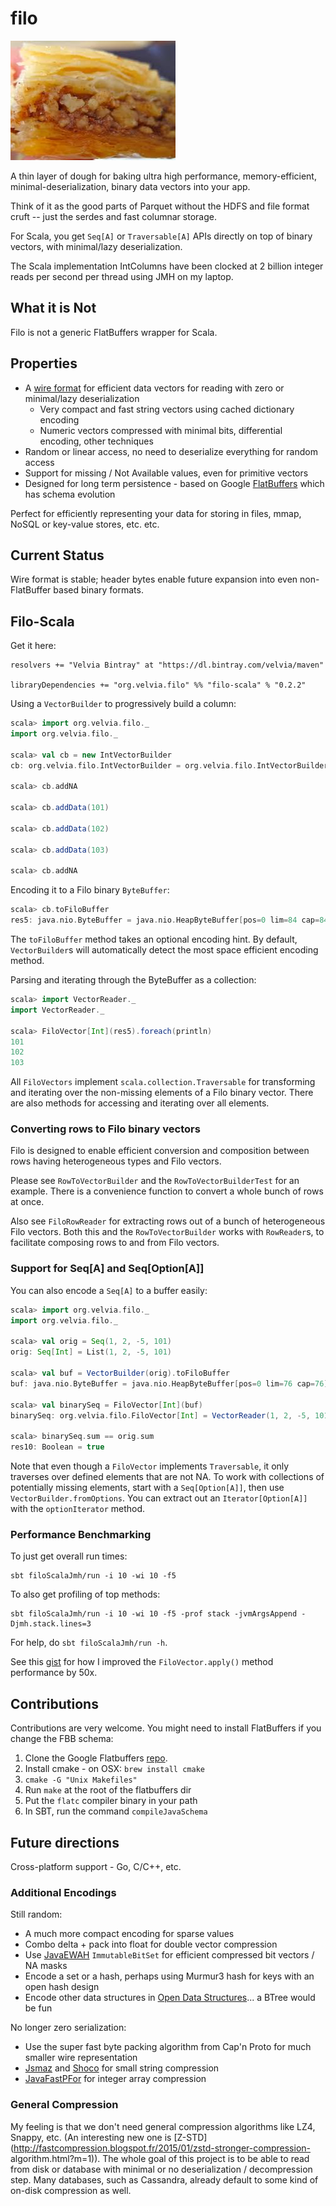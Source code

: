 # filo
![filo](Filo.jpg)

A thin layer of dough for baking ultra high performance, memory-efficient, minimal-deserialization, binary data vectors into your app.

Think of it as the good parts of Parquet without the HDFS and file format cruft -- just the serdes and fast columnar storage.

For Scala, you get `Seq[A]` or `Traversable[A]` APIs directly on top of binary vectors, with minimal/lazy deserialization.

The Scala implementation IntColumns have been clocked at 2 billion integer reads per second per thread using JMH on my laptop.

## What it is Not

Filo is not a generic FlatBuffers wrapper for Scala.

## Properties

* A [wire format](wire_format.md) for efficient data vectors for reading with zero or minimal/lazy deserialization
    - Very compact and fast string vectors using cached dictionary encoding
    - Numeric vectors compressed with minimal bits, differential encoding, other techniques
* Random or linear access, no need to deserialize everything for random access
* Support for missing / Not Available values, even for primitive vectors
* Designed for long term persistence - based on Google [FlatBuffers](https://github.com/google/flatbuffers) which has schema evolution

Perfect for efficiently representing your data for storing in files, mmap, NoSQL or key-value stores, etc. etc.

## Current Status

Wire format is stable; header bytes enable future expansion into even non-FlatBuffer based binary formats.

## Filo-Scala

Get it here:

    resolvers += "Velvia Bintray" at "https://dl.bintray.com/velvia/maven"

    libraryDependencies += "org.velvia.filo" %% "filo-scala" % "0.2.2"

Using a `VectorBuilder` to progressively build a column:

```scala
scala> import org.velvia.filo._
import org.velvia.filo._

scala> val cb = new IntVectorBuilder
cb: org.velvia.filo.IntVectorBuilder = org.velvia.filo.IntVectorBuilder@48cbb760

scala> cb.addNA

scala> cb.addData(101)

scala> cb.addData(102)

scala> cb.addData(103)

scala> cb.addNA
```

Encoding it to a Filo binary `ByteBuffer`:

```scala
scala> cb.toFiloBuffer
res5: java.nio.ByteBuffer = java.nio.HeapByteBuffer[pos=0 lim=84 cap=84]
```

The `toFiloBuffer` method takes an optional encoding hint.  By default, `VectorBuilder`s will automatically detect the most space efficient encoding method.

Parsing and iterating through the ByteBuffer as a collection:

```scala
scala> import VectorReader._
import VectorReader._

scala> FiloVector[Int](res5).foreach(println)
101
102
103
```

All `FiloVectors` implement `scala.collection.Traversable` for transforming
and iterating over the non-missing elements of a Filo binary vector.  There are
also methods for accessing and iterating over all elements.

### Converting rows to Filo binary vectors

Filo is designed to enable efficient conversion and composition between rows having heterogeneous types and Filo vectors.

Please see `RowToVectorBuilder` and the `RowToVectorBuilderTest` for an example.
There is a convenience function to convert a whole bunch of rows at once.

Also see `FiloRowReader` for extracting rows out of a bunch of heterogeneous Filo vectors.  Both this and the `RowToVectorBuilder` works with `RowReader`s, to facilitate composing rows to and from Filo vectors.

### Support for Seq[A] and Seq[Option[A]]

You can also encode a `Seq[A]` to a buffer easily:

```scala
scala> import org.velvia.filo._
import org.velvia.filo._

scala> val orig = Seq(1, 2, -5, 101)
orig: Seq[Int] = List(1, 2, -5, 101)

scala> val buf = VectorBuilder(orig).toFiloBuffer
buf: java.nio.ByteBuffer = java.nio.HeapByteBuffer[pos=0 lim=76 cap=76]

scala> val binarySeq = FiloVector[Int](buf)
binarySeq: org.velvia.filo.FiloVector[Int] = VectorReader(1, 2, -5, 101)

scala> binarySeq.sum == orig.sum
res10: Boolean = true
```

Note that even though a `FiloVector` implements `Traversable`, it only
traverses over defined elements that are not NA.  To work with collections of
potentially missing elements, start with a `Seq[Option[A]]`, then use
`VectorBuilder.fromOptions`.  You can extract out an
`Iterator[Option[A]]` with the `optionIterator` method.

### Performance Benchmarking

To just get overall run times:

    sbt filoScalaJmh/run -i 10 -wi 10 -f5

To also get profiling of top methods:

    sbt filoScalaJmh/run -i 10 -wi 10 -f5 -prof stack -jvmArgsAppend -Djmh.stack.lines=3

For help, do `sbt filoScalaJmh/run -h`.

See this [gist](https://gist.github.com/velvia/213b837c6e02c4982a9a) for how I improved the `FiloVector.apply()` method performance by 50x.
 
## Contributions

Contributions are very welcome.  You might need to install FlatBuffers if you change the FBB schema:

1. Clone the Google Flatbuffers [repo](https://github.com/google/flatbuffers).
1. Install cmake - on OSX: `brew install cmake`
1. `cmake -G "Unix Makefiles"`
2. Run `make` at the root of the flatbuffers dir
3. Put the `flatc` compiler binary in your path
4. In SBT, run the command `compileJavaSchema`

## Future directions

Cross-platform support - Go, C/C++, etc.

### Additional Encodings

Still random:
* A much more compact encoding for sparse values
* Combo delta + pack into float for double vector compression
* Use [JavaEWAH](https://github.com/lemire/javaewah) `ImmutableBitSet` for efficient compressed bit vectors / NA masks
* Encode a set or a hash, perhaps using Murmur3 hash for keys with an open hash design
* Encode other data structures in [Open Data Structures](http://opendatastructures.org/)... a BTree would be fun

No longer zero serialization:
* Use the super fast byte packing algorithm from Cap'n Proto for much smaller wire representation
* [Jsmaz](https://github.com/RyanAD/jsmaz) and [Shoco](http://ed-von-schleck.github.io/shoco/) for small string compression
* [JavaFastPFor](https://github.com/lemire/JavaFastPFOR) for integer array compression

### General Compression

My feeling is that we don't need general compression algorithms like LZ4,
Snappy, etc.  (An interesting new one is
[Z-STD](http://fastcompression.blogspot.fr/2015/01/zstd-stronger-compression-
algorithm.html?m=1)).  The whole goal of this project is to be able to read from
disk or database with minimal or no deserialization / decompression step.  Many
databases, such as Cassandra, already default to some kind of on-disk
compression as well.
